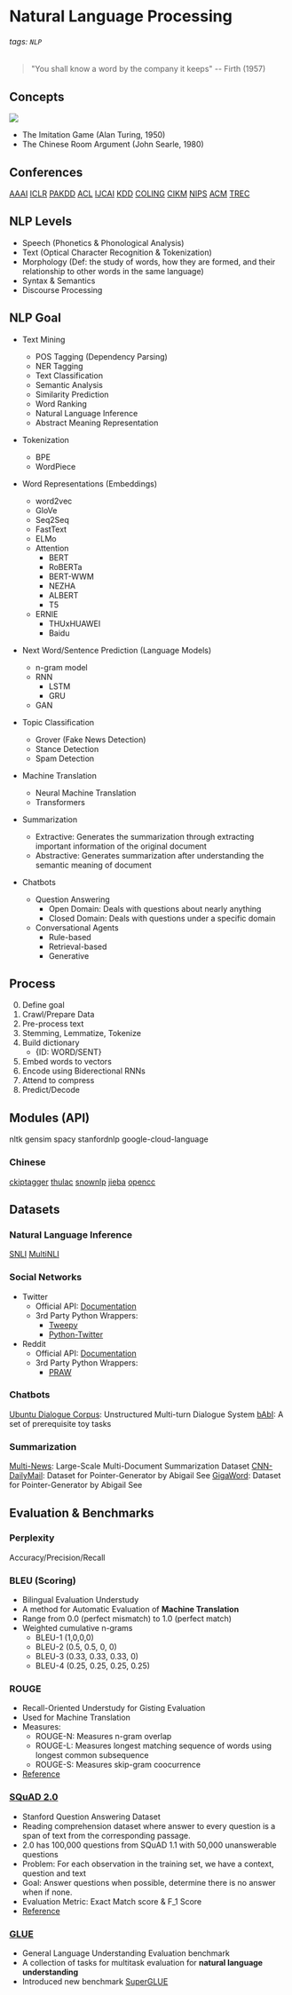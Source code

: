 # Natural Language Processing
###### tags: `NLP`
> "You shall know a word by the company it keeps" -- Firth (1957)

## Concepts
![](https://i.imgur.com/iGMDwwC.png)
- The Imitation Game (Alan Turing, 1950)
- The Chinese Room Argument (John Searle, 1980)

## Conferences
[AAAI]()
[ICLR]()
[PAKDD]()
[ACL](https://www.aclweb.org/anthology/)
[IJCAI]()
[KDD]()
[COLING]()
[CIKM]()
[NIPS]()
[ACM]()
[TREC]()

## NLP Levels

- Speech (Phonetics & Phonological Analysis)
- Text (Optical Character Recognition & Tokenization)
- Morphology (Def: the study of words, how they are formed, and their relationship to other words in the same language)
- Syntax & Semantics
- Discourse Processing

## NLP Goal

- Text Mining
  - POS Tagging (Dependency Parsing)
  - NER Tagging
  - Text Classification
  - Semantic Analysis
  - Similarity Prediction
  - Word Ranking
  - Natural Language Inference
  - Abstract Meaning Representation

- Tokenization
  - BPE
  - WordPiece

- Word Representations (Embeddings)
  - word2vec
  - GloVe
  - Seq2Seq
  - FastText
  - ELMo
  - Attention
    - BERT
    - RoBERTa
    - BERT-WWM
    - NEZHA
    - ALBERT
    - T5
  - ERNIE
    - THUxHUAWEI
    - Baidu

- Next Word/Sentence Prediction (Language Models)
  - n-gram model
  - RNN
    - LSTM
    - GRU
  - GAN

- Topic Classification
  - Grover (Fake News Detection)
  - Stance Detection
  - Spam Detection

- Machine Translation
  - Neural Machine Translation
  - Transformers

- Summarization
  - Extractive: Generates the summarization through extracting important information of the original document
  - Abstractive: Generates summarization after understanding the semantic meaning of document

- Chatbots
  - Question Answering
    - Open Domain: Deals with questions about nearly anything
    - Closed Domain: Deals with questions under a specific domain
  - Conversational Agents
    - Rule-based
    - Retrieval-based
    - Generative

## Process
0. Define goal
1. Crawl/Prepare Data
2. Pre-process text
3. Stemming, Lemmatize, Tokenize
4. Build dictionary
    - {ID: WORD/SENT}
5. Embed words to vectors
6. Encode using Biderectional RNNs
7. Attend to compress
8. Predict/Decode

## Modules (API)

nltk
gensim
spacy
stanfordnlp
google-cloud-language

### Chinese

[ckiptagger](https://github.com/ckiplab/ckiptagger)
[thulac](https://github.com/thunlp/THULAC-Python)
[snownlp](https://github.com/isnowfy/snownlp)
[jieba](https://github.com/fxsjy/jieba)
[opencc](https://github.com/BYVoid/OpenCC)

## Datasets

### Natural Language Inference
[SNLI](https://nlp.stanford.edu/projects/snli/)
[MultiNLI](https://www.nyu.edu/projects/bowman/multinli/)

### Social Networks
- Twitter
  - Official API: [Documentation](https://developer.twitter.com/en/docs)
  - 3rd Party Python Wrappers:
    - [Tweepy](https://tweepy.readthedocs.io/en/latest/)
    - [Python-Twitter](https://github.com/bear/python-twitter)
- Reddit
  - Official API: [Documentation](https://www.reddit.com/dev/api)
  - 3rd Party Python Wrappers:
    - [PRAW](https://praw.readthedocs.io/en/latest/)

### Chatbots
[Ubuntu Dialogue Corpus](https://github.com/rkadlec/ubuntu-ranking-dataset-creator): Unstructured Multi-turn Dialogue System
[bAbI](https://research.fb.com/downloads/babi/): A set of prerequisite toy tasks

### Summarization
[Multi-News](https://github.com/Alex-Fabbri/Multi-News): Large-Scale Multi-Document Summarization Dataset
[CNN-DailyMail](https://github.com/abisee/cnn-dailymail): Dataset for Pointer-Generator by Abigail See
[GigaWord](https://drive.google.com/open?id=1eNUzf015MhbjOZBpRQOfEqjdPwNz9iiS): Dataset for Pointer-Generator by Abigail See

## Evaluation & Benchmarks

### Perplexity
Accuracy/Precision/Recall

### BLEU (Scoring)

- Bilingual Evaluation Understudy
- A method for Automatic Evaluation of **Machine Translation**
- Range from 0.0 (perfect mismatch) to 1.0 (perfect match)
- Weighted cumulative n-grams
  - BLEU-1 (1,0,0,0)
  - BLEU-2 (0.5, 0.5, 0, 0)
  - BLEU-3 (0.33, 0.33, 0.33, 0)
  - BLEU-4 (0.25, 0.25, 0.25, 0.25)

### ROUGE

- Recall-Oriented Understudy for Gisting Evaluation
- Used for Machine Translation
- Measures:
  - ROUGE-N: Measures n-gram overlap
  - ROUGE-L: Measures longest matching sequence of words using longest common subsequence
  - ROUGE-S: Measures skip-gram coocurrence
- [Reference](https://rxnlp.com/how-rouge-works-for-evaluation-of-summarization-tasks)

### [SQuAD 2.0](rajpurkar.github.io)

- Stanford Question Answering Dataset
- Reading comprehension dataset where answer to every question is a span of text from the corresponding passage.
- 2.0 has 100,000 questions from SQuAD 1.1 with 50,000 unanswerable questions
- Problem: For each observation in the training set, we have a context, question and text
- Goal: Answer questions when possible, determine there is no answer when if none.
- Evaluation Metric: Exact Match score & F_1 Score
- [Reference](https://rajpurkar.github.io/mlx/qa-and-squad/)

### [GLUE](gluebenchmark.com)

- General Language Understanding Evaluation benchmark
- A collection of tasks for multitask evaluation for **natural language understanding**
- Introduced new benchmark [SuperGLUE](super.gluebenchmark.com)
